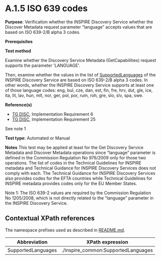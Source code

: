 # A.1.5 ISO 639 codes

**Purpose**: Verification whether the INSPIRE Discovery Service whether the Discover Metadata request parameter “language” accepts values that are based on ISO 639-2/B alpha 3 codes.

**Prerequisites**

**Test method**

Examine whether the Discovery Service Metadata (GetCapabilities) request supports the parameter 'LANGUAGE'.

Then, examine whether the values in the list of [SupportedLanguages](#SupportedLanguages) of the INSPIRE Discovery Service are based on ISO 639-2/B alpha 3 codes. In other words, whether the INSPIRE Discovery Service supports at least one of those language codes: eng, bul, cze, dan, est, fin, fre, hrv, dut, gle, ice, ita, lit, lav, hun, mlt, nor, ger, pol, por, rum, roh, gre, slo, slv, spa, swe.

**Reference(s)**

* [TG DISC](README.md#ref_TG_DISC), Implementation Requirement 6
* [TG DISC](README.md#ref_TG_DISC), Implementation Requirement 25

See note 1

**Test type**: Automated or Manual

**Notes**
This test may be applied at least for the Get Discovery Service Metadata and Discover Metadata operations since “language” parameter is defined in the Commission Regulation No 976/2009 only for those two operations. The list of codes in the Technical Guidelines for INSPIRE metadata and Technical Guidance for INSPIRE Discovery Services does not comply with each. The Technical Guidance for INSPIRE Discovery Services also provides codes for the EFTA countries while Technical Guidelines for INSPIRE metadata provides codes only for the EU Member States.

Note 1: The ISO 639-2 values are required by the Commission Regulation No 1205/2008, which is not directly related to the “language” parameter in the INSPIRE Discovery Service.


## Contextual XPath references

The namespace prefixes used as described in [README.md](README.md#namespaces).

Abbreviation                                               |  XPath expression
---------------------------------------------------------- | -------------------------------------------------------------------------
<a name="SupportedLanguages"></a> SupportedLanguages  | ./inspire_common:SupportedLanguages
